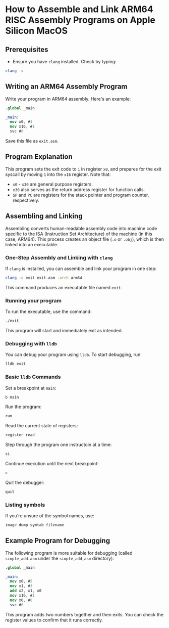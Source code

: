 # How to Assemble and Link ARM64 RISC Assembly Programs on Apple Silicon MacOS

## Prerequisites

- Ensure you have `clang` installed. Check by typing:
```sh
clang -v
```

## Writing an ARM64 Assembly Program

Write your program in ARM64 assembly. Here's an example:

```nasm
.global _main

_main:
  mov x0, #1
  mov x16, #1
  svc #0
```

Save this file as `exit.asm`.

## Program Explanation

This program sets the exit code to `1` in register `x0`, and prepares for the exit syscall by moving `1` into the `x16` register. Note that:

- `x0` - `x30` are general purpose registers.
- `x30` also serves as the return address register for function calls.
- `SP` and `PC` are registers for the stack pointer and program counter, respectively.

## Assembling and Linking

Assembling converts human-readable assembly code into machine code specific to the ISA (Instruction Set Architecture) of the machine (in this case, ARM64). This process creates an object file (`.o` or `.obj`), which is then linked into an executable.

### One-Step Assembly and Linking with `clang`

If `clang` is installed, you can assemble and link your program in one step:

```sh
clang -o exit exit.asm -arch arm64
```

This command produces an executable file named `exit`.

### Running your program

To run the executable, use the command:

```sh
./exit
```

This program will start and immediately exit as intended.

### Debugging with `lldb`

You can debug your program using `lldb`. To start debugging, run:

```sh
lldb exit
```

### Basic `lldb` Commands

Set a breakpoint at `main`:

```sh
b main
```

Run the program:

```sh
run
```

Read the current state of registers:

```sh
register read
```

Step through the program one instructoin at a time:

```sh
si
```

Continue execution until the next breakpoint:

```sh
c
```

Quit the debugger:

```sh
quit
```

### Listing symbols

If you're unsure of the symbol names, use:

```sh
image dump symtab filename
```

## Example Program for Debugging

The following program is more suitable for debugging (called `simple_add.asm` under the `simple_add_asm` directory):

```nasm
.global _main

_main:
  mov x0, #5
  mov x1, #3
  add x2, x1, x0
  mov x16, #1
  mov x0, #0
  svc #0
```

This program adds two numbers together and then exits. You can check the register values to confirm that it runs correctly.
